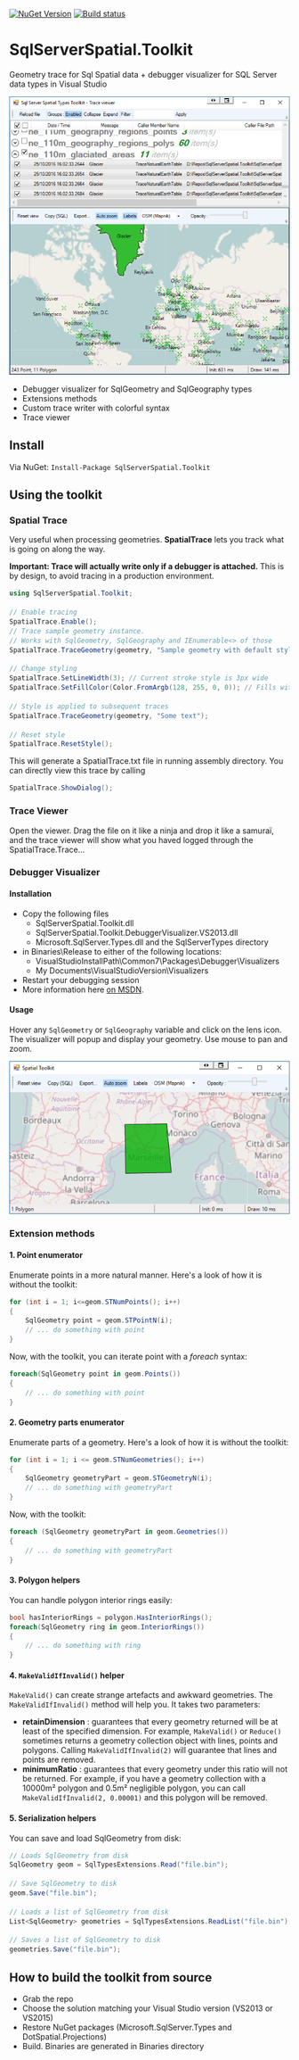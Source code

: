 [![NuGet Version](http://img.shields.io/nuget/v/SqlServerSpatial.Toolkit.svg?style=flat)](https://www.nuget.org/packages/SqlServerSpatial.Toolkit)
[![Build status](https://ci.appveyor.com/api/projects/status/github/xfischer/SqlServerSpatial.Toolkit)](https://ci.appveyor.com/project/xfischer/SqlServerSpatial-Toolkit)

# SqlServerSpatial.Toolkit 
Geometry trace for Sql Spatial data + debugger visualizer for SQL Server data types in Visual Studio

 ![Viewer](/img/traceviewer.png?raw=true "Trace Viewer")

 - Debugger visualizer for SqlGeometry and SqlGeography types
 - Extensions methods
 - Custom trace writer with colorful syntax
 - Trace viewer

## Install
Via NuGet: `Install-Package SqlServerSpatial.Toolkit`

## Using the toolkit
### Spatial Trace

Very useful when processing geometries. **SpatialTrace** lets you track what is going on along the way.

**Important: Trace will actually write only if a debugger is attached.**
This is by design, to avoid tracing in a production environment.

```csharp
using SqlServerSpatial.Toolkit;

// Enable tracing
SpatialTrace.Enable(); 
// Trace sample geometry instance. 
// Works with SqlGeometry, SqlGeography and IEnumerable<> of those
SpatialTrace.TraceGeometry(geometry, "Sample geometry with default style");

// Change styling
SpatialTrace.SetLineWidth(3); // Current stroke style is 3px wide
SpatialTrace.SetFillColor(Color.FromArgb(128, 255, 0, 0)); // Fills with red

// Style is applied to subsequent traces 
SpatialTrace.TraceGeometry(geometry, "Some text");

// Reset style
SpatialTrace.ResetStyle();
```
This will generate a SpatialTrace.txt file in running assembly directory.
You can directly view this trace by calling
```csharp
SpatialTrace.ShowDialog();
```

### Trace Viewer

Open the viewer. Drag the file on it like a ninja and drop it like a samuraï, and the trace viewer will show what you haved logged through the SpatialTrace.Trace...

### Debugger Visualizer
#### Installation

 - Copy the following files
 	- SqlServerSpatial.Toolkit.dll
 	- SqlServerSpatial.Toolkit.DebuggerVisualizer.VS2013.dll
 	- Microsoft.SqlServer.Types.dll and the SqlServerTypes directory
 - in Binaries\Release to either of the following locations: 
	 - VisualStudioInstallPath\Common7\Packages\Debugger\Visualizers
	 - My Documents\VisualStudioVersion\Visualizers
 - Restart your debugging session
 - More information here [on MSDN](https://msdn.microsoft.com/en-us/library/sb2yca43.aspx).

#### Usage

Hover any `SqlGeometry` or `SqlGeography` variable and click on the lens icon. The visualizer will popup and display your geometry. Use mouse to pan and zoom.

![Screen capture](/img/debugvis.png?raw=true "Screen capture")

### Extension methods

#### 1. Point enumerator
Enumerate points in a more natural manner. Here's a look of how it is without the toolkit:
```csharp
for (int i = 1; i<=geom.STNumPoints(); i++)
{
	SqlGeometry point = geom.STPointN(i);
	// ... do something with point
}
```
Now, with the toolkit, you can iterate point with a *foreach* syntax:
```csharp
foreach(SqlGeometry point in geom.Points())
{
	// ... do something with point
}
```
#### 2. Geometry parts enumerator
Enumerate parts of a geometry. Here's a look of how it is without the toolkit:
```csharp
for (int i = 1; i <= geom.STNumGeometries(); i++)
{
	SqlGeometry geometryPart = geom.STGeometryN(i);
	// ... do something with geometryPart
}
```
Now, with the toolkit:
```csharp
foreach (SqlGeometry geometryPart in geom.Geometries())
{
	// ... do something with geometryPart
}
```
#### 3. Polygon helpers
You can handle polygon interior rings easily:
```csharp
bool hasInteriorRings = polygon.HasInteriorRings();
foreach(SqlGeometry ring in geom.InteriorRings())
{
	// ... do something with ring
}
```
#### 4. `MakeValidIfInvalid()` helper
`MakeValid()` can create strange artefacts and awkward geometries. The `MakeValidIfInvalid()` method will help you.
It takes two parameters:
- **retainDimension** : guarantees that every geometry returned will be at least of the specified dimension. For example, `MakeValid()` or `Reduce()` sometimes returns a geometry collection object with lines, points and polygons. Calling `MakeValidIfInvalid(2)` will guarantee that lines and points are removed.
- **minimumRatio** : guarantees that every geometry under this ratio will not be returned. For example, if you have a geometry collection with a 10000m² polygon and 0.5m² negligible polygon, you can call `MakeValidIfInvalid(2, 0.00001)` and this polygon will be removed.

#### 5. Serialization helpers
You can save and load SqlGeometry from disk:
```csharp
// Loads SqlGeometry from disk
SqlGeometry geom = SqlTypesExtensions.Read("file.bin");

// Save SqlGeometry to disk
geom.Save("file.bin");

// Loads a list of SqlGeometry from disk
List<SqlGeometry> geometries = SqlTypesExtensions.ReadList("file.bin");

// Saves a list of SqlGeometry to disk
geometries.Save("file.bin");
```
## How to build the toolkit from source

 - Grab the repo
 - Choose the solution matching your Visual Studio version (VS2013 or VS2015)
 - Restore NuGet packages (Microsoft.SqlServer.Types and DotSpatial.Projections)
 - Build. Binaries are generated in Binaries directory
